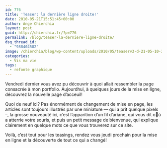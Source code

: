 ```yaml
---
id: 776
title: 'Teaser: la dernière ligne droite!'
date: 2010-05-21T15:51:45+00:00
author: Ange Chierchia
layout: post
guid: http://chierchia.fr/?p=776
permalink: /blog/teaser-la-derniere-ligne-droite/
dsq_thread_id:
  - "988404582"
image: /chierchia/blog/wp-content/uploads/2010/05/teaserv3-d-21-05-10-390x288.jpg
categories:
  - Vis ma vie
tags:
  - refonte graphique
---
```

Vendredi dernier vous avez pu découvrir à quoi allait ressembler la page consacrée à mon portfolio. Aujourdhui, à quelques jours de la mise en ligne, découvrez la nouvelle page d&rsquo;acceuil!<!--more-->

Quoi de neuf ici? Pas énormément de changement de mise en page, les articles sont toujours illustrés par une miniature &#8212; qui a prit quelque pixels &#8211;, la grosse nouveauté ici, c&rsquo;est l&rsquo;apparition d&rsquo;un fil d&rsquo;ariane, qui vous dit où a atterrie votre souris, et puis un petit message de bienvenue, qui explique clairement en quelque mots ce que vous trouverez sur ce site.

Voilà, c&rsquo;est tout pour les teasings, rendez vous jeudi prochain pour la mise en ligne et la découverte de tout ce qui a changé!

<img class="aligncenter size-full wp-image-777" title="teaserv3-d-21-05-10" src="http://i0.wp.com/chierchia.fr/chierchia/blog/wp-content/uploads/2010/05/teaserv3-d-21-05-10.jpg?fit=390%2C308" alt="" data-recalc-dims="1" />